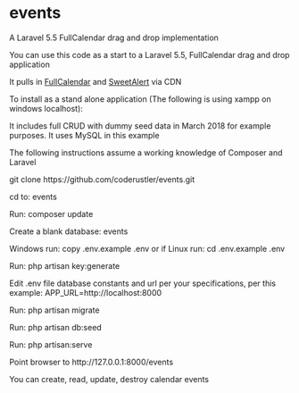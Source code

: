 # events
A Laravel 5.5 FullCalendar drag and drop implementation

<p>You can use this code as a start to a Laravel 5.5, FullCalendar drag and drop application</p>
<p>It pulls in <a href="https://fullcalendar.io/">FullCalendar</a> and <a href="https://github.com/t4t5/sweetalert">SweetAlert</a> via CDN</p>
<p>To install as a stand alone application (The following is using xampp on windows localhost):</p>
<p>It includes full CRUD with dummy seed data in March 2018 for example purposes. It uses MySQL in this example</p>
<p>The following instructions assume a working knowledge of Composer and Laravel</p>

<p>git clone https://github.com/coderustler/events.git</p>
<p>cd to: events</p>
<p>Run: composer update</p>
<p>Create a blank database: events</p>
<p>Windows run: copy .env.example .env or if Linux run: cd .env.example .env</p>
<p>Run: php artisan key:generate</p>
<p>Edit .env file database constants and url per your specifications, per this example: APP_URL=http://localhost:8000</p>
<p>Run: php artisan migrate</p>
<p>Run: php artisan db:seed</p>
<p>Run: php artisan:serve</p>
<p>Point browser to http://127.0.0.1:8000/events</p>
<p>You can create, read, update, destroy calendar events</p>





